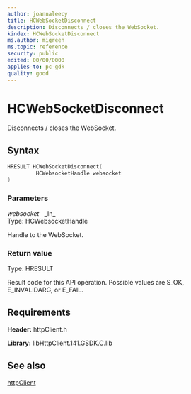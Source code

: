 ```yaml
---
author: joannaleecy
title: HCWebSocketDisconnect
description: Disconnects / closes the WebSocket.
kindex: HCWebSocketDisconnect
ms.author: migreen
ms.topic: reference
security: public
edited: 00/00/0000
applies-to: pc-gdk
quality: good
---
```


# HCWebSocketDisconnect  

Disconnects / closes the WebSocket.  

## Syntax  
  
```cpp
HRESULT HCWebSocketDisconnect(  
         HCWebsocketHandle websocket  
)  
```  
  
### Parameters  
  
*websocket* &nbsp;&nbsp;\_In\_  
Type: HCWebsocketHandle  
  
Handle to the WebSocket.  
  
  
### Return value  
Type: HRESULT
  
Result code for this API operation. Possible values are S_OK, E_INVALIDARG, or E_FAIL.
  
## Requirements  
  
**Header:** httpClient.h
  
**Library:** libHttpClient.141.GSDK.C.lib
  
## See also  
[httpClient](../httpclient_members.md)  
  
  